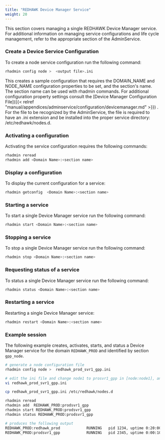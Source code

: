 ```yaml
---
title: "REDHAWK Device Manager Service"
weight: 20
---
```


This section covers managing a single REDHAWK Device Manager service.  For additional information on managing service configurations and life cycle management, refer to the appropriate section of the AdminService.


### Create a Device Service Configuration

To create a node service configuration run the following command:

```sh
rhadmin config node >  <output file>.ini
```
This creates a sample configuration that requires the DOMAIN_NAME and NODE_NAME configuration properties to be set, and the section's name. The section name can be used with rhadmin commands. For additional configuration property settings consult the [Device Manager Configuration File]({{< relref "manual/appendices/adminservice/configuration/devicemanager.md" >}}) . For the file to be recognized by the AdminService, the file is required to have an .ini extension and be installed into the proper service directory: /etc/redhawk/nodes.d.  

### Activating a configuration

Activating the service configuration requires the following commands:

```sh
rhadmin reread
rhadmin add <Domain Name>:<section name>
```

### Display a configuration

To display the current configuration for a service:

```sh
rhadmin getconfig  <Domain Name>:<section name>
```

### Starting a service

To start a single Device Manager service run the following command:

```sh
rhadmin start <Domain Name>:<section name>
```
### Stopping a service

To stop a single Device Manager service run the following command:

```sh
rhadmin stop <Domain Name>:<section name>
```
### Requesting status of a service

To status a single Device Manager service run the following command:

```sh
rhadmin status <Domain Name>:<section name>
```
### Restarting a service

Restarting a single Device Manager service:

```sh
rhadmin restart <Domain Name>:<section name>
```

### Example session
The following example creates, activates, starts, and status a Device Manager service for the domain `REDHAWK_PROD` and identified by section `gpp_node`.

```sh
# generate a node configuration file
rhadmin config node >  redhawk_prod_svr1_gpp.ini

# edit the ini file and change node1 to prosvr1_gpp in [node:node1], and set the following properties: DOMAIN_NAME=REDHAWK_PROD, NODE_NAME=ProdSvr1_GPP
vi redhawk_prod_svr1_gpp.ini

cp redhawk_prod_svr1_gpp.ini /etc/redhawk/nodes.d

rhadmin reread
rhadmin add  REDHAWK_PROD:prodsvr1_gpp
rhadmin start REDHAWK_PROD:prodsvr1_gpp
rhadmin status REDHAWK_PROD:prodsvr1_gpp

# produces the following output
REDHAWK_PROD:redhawk_prod            RUNNING   pid 1234, uptime 0:20:00
REDHAWK_PROD:prodsvr1_gpp            RUNNING   pid 2345, uptime 0:00:10

```
